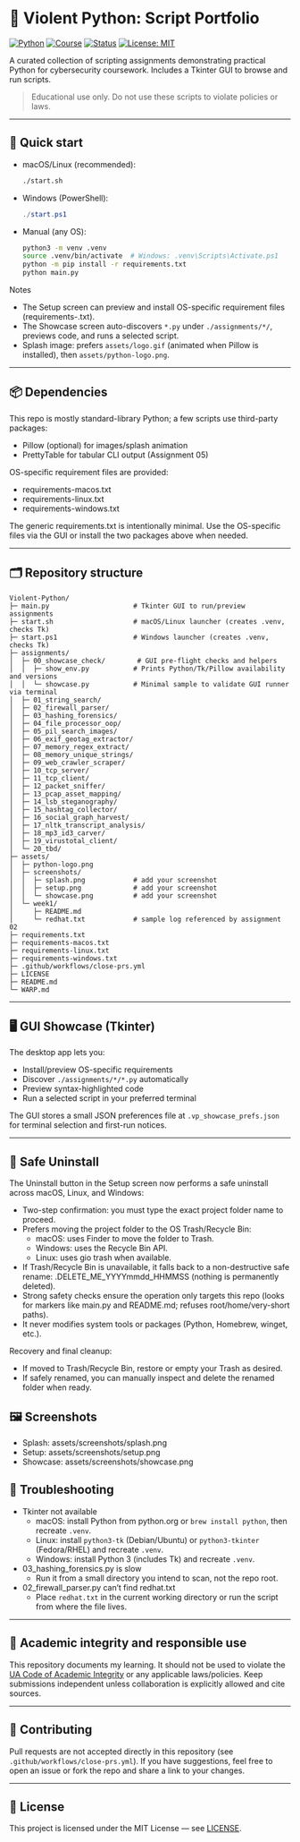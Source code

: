 # 🐍 Violent Python: Script Portfolio

[![Python](https://img.shields.io/badge/Python-3.11+-blue)](#)
[![Course](https://img.shields.io/badge/Course-CYBV%20473-%23CC0033)](#)
[![Status](https://img.shields.io/badge/Status-Active-green)](#)
[![License: MIT](https://img.shields.io/badge/License-MIT-yellow.svg)](LICENSE)

A curated collection of scripting assignments demonstrating practical Python for cybersecurity coursework. Includes a Tkinter GUI to browse and run scripts.

> Educational use only. Do not use these scripts to violate policies or laws.

---

## 🚀 Quick start

- macOS/Linux (recommended):
  ```bash
  ./start.sh
  ```
- Windows (PowerShell):
  ```powershell
  ./start.ps1
  ```
- Manual (any OS):
  ```bash
  python3 -m venv .venv
  source .venv/bin/activate  # Windows: .venv\Scripts\Activate.ps1
  python -m pip install -r requirements.txt
  python main.py
  ```

Notes
- The Setup screen can preview and install OS-specific requirement files (requirements-<os>.txt).
- The Showcase screen auto-discovers `*.py` under `./assignments/*/`, previews code, and runs a selected script.
- Splash image: prefers `assets/logo.gif` (animated when Pillow is installed), then `assets/python-logo.png`.

---

## 📦 Dependencies

This repo is mostly standard-library Python; a few scripts use third-party packages:
- Pillow (optional) for images/splash animation
- PrettyTable for tabular CLI output (Assignment 05)

OS-specific requirement files are provided:
- requirements-macos.txt
- requirements-linux.txt
- requirements-windows.txt

The generic requirements.txt is intentionally minimal. Use the OS-specific files via the GUI or install the two packages above when needed.

---

## 🗂️ Repository structure

```
Violent-Python/
├─ main.py                     # Tkinter GUI to run/preview assignments
├─ start.sh                    # macOS/Linux launcher (creates .venv, checks Tk)
├─ start.ps1                   # Windows launcher (creates .venv, checks Tk)
├─ assignments/
│  ├─ 00_showcase_check/        # GUI pre-flight checks and helpers
│  │  ├─ show_env.py           # Prints Python/Tk/Pillow availability and versions
│  │  └─ showcase.py           # Minimal sample to validate GUI runner via terminal
│  ├─ 01_string_search/
│  ├─ 02_firewall_parser/
│  ├─ 03_hashing_forensics/
│  ├─ 04_file_processor_oop/
│  ├─ 05_pil_search_images/
│  ├─ 06_exif_geotag_extractor/
│  ├─ 07_memory_regex_extract/
│  ├─ 08_memory_unique_strings/
│  ├─ 09_web_crawler_scraper/
│  ├─ 10_tcp_server/
│  ├─ 11_tcp_client/
│  ├─ 12_packet_sniffer/
│  ├─ 13_pcap_asset_mapping/
│  ├─ 14_lsb_steganography/
│  ├─ 15_hashtag_collector/
│  ├─ 16_social_graph_harvest/
│  ├─ 17_nltk_transcript_analysis/
│  ├─ 18_mp3_id3_carver/
│  ├─ 19_virustotal_client/
│  └─ 20_tbd/
├─ assets/
│  ├─ python-logo.png
│  ├─ screenshots/
│  │  ├─ splash.png            # add your screenshot
│  │  ├─ setup.png             # add your screenshot
│  │  └─ showcase.png          # add your screenshot
│  └─ week1/
│     ├─ README.md
│     └─ redhat.txt            # sample log referenced by assignment 02
├─ requirements.txt
├─ requirements-macos.txt
├─ requirements-linux.txt
├─ requirements-windows.txt
├─ .github/workflows/close-prs.yml
├─ LICENSE
├─ README.md
└─ WARP.md
```

---

## 🖥️ GUI Showcase (Tkinter)

The desktop app lets you:
- Install/preview OS-specific requirements
- Discover `./assignments/*/*.py` automatically
- Preview syntax-highlighted code
- Run a selected script in your preferred terminal

The GUI stores a small JSON preferences file at `.vp_showcase_prefs.json` for terminal selection and first-run notices.

---

## 🧹 Safe Uninstall

The Uninstall button in the Setup screen now performs a safe uninstall across macOS, Linux, and Windows:

- Two-step confirmation: you must type the exact project folder name to proceed.
- Prefers moving the project folder to the OS Trash/Recycle Bin:
  - macOS: uses Finder to move the folder to Trash.
  - Windows: uses the Recycle Bin API.
  - Linux: uses gio trash when available.
- If Trash/Recycle Bin is unavailable, it falls back to a non-destructive safe rename: <folder>.DELETE_ME_YYYYmmdd_HHMMSS (nothing is permanently deleted).
- Strong safety checks ensure the operation only targets this repo (looks for markers like main.py and README.md; refuses root/home/very-short paths).
- It never modifies system tools or packages (Python, Homebrew, winget, etc.).

Recovery and final cleanup:
- If moved to Trash/Recycle Bin, restore or empty your Trash as desired.
- If safely renamed, you can manually inspect and delete the renamed folder when ready.

## 🖼️ Screenshots

- Splash: assets/screenshots/splash.png
- Setup: assets/screenshots/setup.png
- Showcase: assets/screenshots/showcase.png

## 🧩 Troubleshooting

- Tkinter not available
  - macOS: install Python from python.org or `brew install python`, then recreate `.venv`.
  - Linux: install `python3-tk` (Debian/Ubuntu) or `python3-tkinter` (Fedora/RHEL) and recreate `.venv`.
  - Windows: install Python 3 (includes Tk) and recreate `.venv`.
- 03_hashing_forensics.py is slow
  - Run it from a small directory you intend to scan, not the repo root.
- 02_firewall_parser.py can’t find redhat.txt
  - Place `redhat.txt` in the current working directory or run the script from where the file lives.

---

## 📖 Academic integrity and responsible use

This repository documents my learning. It should not be used to violate the
[UA Code of Academic Integrity](https://deanofstudents.arizona.edu/policies/code-academic-integrity)
or any applicable laws/policies. Keep submissions independent unless collaboration is explicitly allowed and cite sources.

---

## 🤝 Contributing

Pull requests are not accepted directly in this repository (see `.github/workflows/close-prs.yml`).
If you have suggestions, feel free to open an issue or fork the repo and share a link to your changes.

---

## 📜 License

This project is licensed under the MIT License — see [LICENSE](LICENSE).

